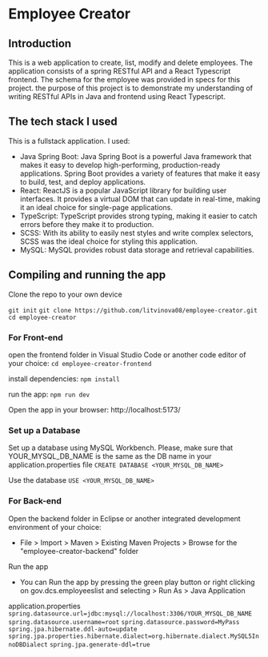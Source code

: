 # Employee Creator

## Introduction
This is a web application to create, list, modify and delete employees. The application consists of a spring
RESTful API and a React Typescript frontend. The schema for
the employee was provided in specs for this project. 
the purpose of this project is to demonstrate my understanding of writing RESTful APIs in Java and frontend using React Typescript.

## The tech stack I used
This is a fullstack application. I used:
- Java Spring Boot: Java Spring Boot is a powerful Java framework that makes it easy to develop high-performing, production-ready applications. 
Spring Boot provides a variety of features that make it easy to build, test, and deploy applications.
- React: ReactJS is a popular JavaScript library for building user interfaces. 
It provides a virtual DOM that can update in real-time, making it an ideal choice for single-page applications.
- TypeScript: TypeScript provides strong typing, making it easier to catch errors before they make it to production.
- SCSS: With its ability to easily nest styles and write complex selectors, SCSS was the ideal choice for styling this application.
- MySQL: MySQL provides robust data storage and retrieval capabilities.

## Compiling and running the app
Clone the repo to your own device

`git init`
`git clone https://github.com/litvinova08/employee-creator.git`
`cd employee-creator`

### For Front-end
open the frontend folder in Visual Studio Code or another code editor of your choice:
`cd employee-creator-frontend`

install dependencies:
`npm install`

run the app:
`npm run dev`

Open the app in your browser: http://localhost:5173/ 

### Set up a Database
Set up a database using MySQL Workbench. Please, make sure that YOUR_MYSQL_DB_NAME is the same as the DB name in your application.properties file
`CREATE DATABASE <YOUR_MYSQL_DB_NAME>`

Use the database
`USE <YOUR_MYSQL_DB_NAME>`

### For Back-end
Open the backend folder in Eclipse or another integrated development environment of your choice:
- File > Import > Maven > Existing Maven Projects > Browse for the "employee-creator-backend" folder

Run the app
- You can Run the app by pressing the green play button or right clicking on gov.dcs.employeeslist and selecting > Run As > Java Application



application.properties
`spring.datasource.url=jdbc:mysql://localhost:3306/YOUR_MYSQL_DB_NAME`
`spring.datasource.username=root`
`spring.datasource.password=MyPass`
`spring.jpa.hibernate.ddl-auto=update`
`spring.jpa.properties.hibernate.dialect=org.hibernate.dialect.MySQL5InnoDBDialect`
`spring.jpa.generate-ddl=true`
